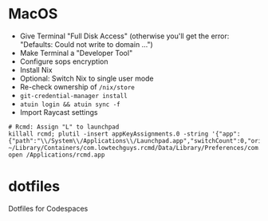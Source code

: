 
# MacOS

- Give Terminal "Full Disk Access" (otherwise you'll get the error: "Defaults: Could not write to domain ...")
- Make Terminal a "Developer Tool"
- Configure sops encryption
- Install Nix
- Optional: Switch Nix to single user mode
- Re-check ownership of `/nix/store`
- `git-credential-manager install`
- `atuin login && atuin sync -f`
- Import Raycast settings



```shell
# Rcmd: Assign "L" to launchpad
killall rcmd; plutil -insert appKeyAssignments.0 -string '{"app":{"path":"\\/System\\/Applications\\/Launchpad.app","switchCount":0,"originalName":"Launchpad","url":"file:\\/\\/\\/System\\/Applications\\/Launchpad.app\\/","identifier":"com.apple.launchpad.launcher","useCount":0},"key":"l","whenAlreadyFocusedAction":0,"index":0}' ~/Library/Containers/com.lowtechguys.rcmd/Data/Library/Preferences/com.lowtechguys.rcmd.plist; open /Applications/rcmd.app
```


# dotfiles
Dotfiles for Codespaces

